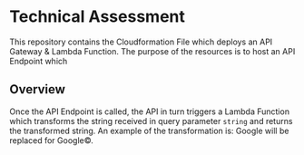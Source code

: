 # Technical Assessment

This repository contains the Cloudformation File which deploys an API Gateway & Lambda Function. The purpose of the resources is to host an API Endpoint which 

## Overview

Once the API Endpoint is called, the API in turn triggers a Lambda Function which transforms the string received in query parameter `string` and returns the transformed string. An example of the transformation is: Google will be replaced for Google©. 
